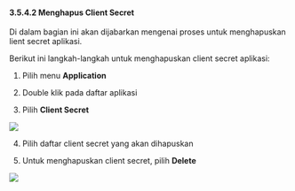 #### **3.5.4.2 Menghapus Client Secret**

Di dalam bagian ini akan dijabarkan mengenai proses untuk menghapuskan lient secret aplikasi.

Berikut ini langkah-langkah untuk menghapuskan client secret aplikasi:

1. Pilih menu **Application**

2. Double klik pada daftar aplikasi

3. Pilih **Client Secret**

![](media/361364d694e43b33642acc6fec7dec4c.png)

4. Pilih daftar client secret yang akan dihapuskan

5. Untuk menghapuskan client secret, pilih **Delete**

![](media/f60a3d3b3797322ec9898153e6fb6542.png)